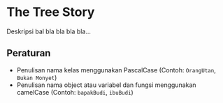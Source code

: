 # The Tree Story
Deskripsi bal bla bla bla bla...

## Peraturan
- Penulisan nama kelas menggunakan PascalCase (Contoh: ```OrangUtan```, ```Bukan Monyet```)
- Penulisan nama object atau variabel dan fungsi menggunakan camelCase (Contoh: ```bapakBudi```, ```ibuBudi```)
